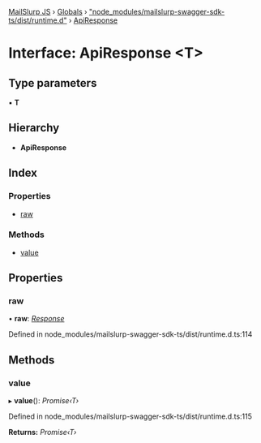 [MailSlurp JS](../README.md) › [Globals](../globals.md) › ["node_modules/mailslurp-swagger-sdk-ts/dist/runtime.d"](../modules/_node_modules_mailslurp_swagger_sdk_ts_dist_runtime_d_.md) › [ApiResponse](_node_modules_mailslurp_swagger_sdk_ts_dist_runtime_d_.apiresponse.md)

# Interface: ApiResponse <**T**>

## Type parameters

▪ **T**

## Hierarchy

* **ApiResponse**

## Index

### Properties

* [raw](_node_modules_mailslurp_swagger_sdk_ts_dist_runtime_d_.apiresponse.md#raw)

### Methods

* [value](_node_modules_mailslurp_swagger_sdk_ts_dist_runtime_d_.apiresponse.md#value)

## Properties

###  raw

• **raw**: *[Response](_node_modules_typedoc_node_modules_typescript_lib_lib_dom_d_.response.md)*

Defined in node_modules/mailslurp-swagger-sdk-ts/dist/runtime.d.ts:114

## Methods

###  value

▸ **value**(): *Promise‹T›*

Defined in node_modules/mailslurp-swagger-sdk-ts/dist/runtime.d.ts:115

**Returns:** *Promise‹T›*
